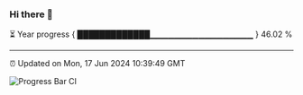 ### Hi there 👋

⏳ Year progress { █████████████▁▁▁▁▁▁▁▁▁▁▁▁▁▁▁▁▁ } 46.02 %

---

⏰ Updated on Mon, 17 Jun 2024 10:39:49 GMT

![Progress Bar CI](https://github.com/IshwaranRudhara/GIT-ACTION/workflows/Progress%20Bar%20CI/badge.svg)
